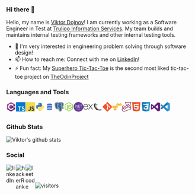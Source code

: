 ### Hi there 👋

Hello, my name is [Viktor Dojnov](https://www.linkedin.com/in/viktordojnov/)! I am currently working as a Software Engineer in Test at [Trulioo Information Services](https://www.trulioo.com/). My team builds and maintains internal testing frameworks and other internal testing tools.

- 🌱 I'm very interested in engineering problem solving through software design!
- 📫 How to reach me: Connect with me on [LinkedIn](https://www.linkedin.com/in/viktordojnov/)! 
- ⚡ Fun fact: My [Superhero Tic-Tac-Toe](https://vdojnov.github.io/Superhero-Tic-Tac-Toe/) is the second most liked tic-tac-toe project on [TheOdinProject](https://www.theodinproject.com/paths/full-stack-javascript/courses/javascript/lessons/tic-tac-toe)


### Languages and Tools

<img align="left" alt="CSharp" width="26px" src="./Icons/csharp-original.svg" />
<img align="left" alt="TypeScript" width="26px" src="./Icons/typescript-original.svg" />
<img align="left" alt="JavaScript" width="26px" src="./Icons/javascript-original.svg" />
<img align="left" alt="Python" width="26px" src="./Icons/python-original.svg" />
<img align="left" alt="SQL" width="26px" src="https://raw.githubusercontent.com/github/explore/80688e429a7d4ef2fca1e82350fe8e3517d3494d/topics/sql/sql.png" />
<img align="left" alt="Postgres" width="26px" src="./Icons/postgresql-original.svg" />
<img align="left" alt="NodeJS" width="26px" src="./Icons/nodejs-original.svg" />
<img align="left" alt="dotnetcore" width="26px" src="./Icons/dotnetcore-original.svg" />
<img align="left" alt="expressJS" width="26px" src="./Icons/express-original.svg" />
<img align="left" alt="Flask" width="26px" src="./Icons/flask-original.svg" />
<img align="left" alt="Git" width="26px" src="./Icons/git-original.svg" />
<img align="left" alt="AWS" width="26px" src="./Icons/amazonwebservices-original.svg" />
<img align="left" alt="Jest" width="26px" src="./Icons/jest-plain.svg" />
<img align="left" alt="HTML5" width="26px" src="./Icons/html5-original.svg" />
<img align="left" alt="CSS3" width="26px" src="./Icons/css3-original.svg" />
<img align="left" alt="VisualStudio" width="26px" src="./Icons/visualstudio-plain.svg" />
<img align="left" alt="VSCode" width="26px" src="./Icons/vscode-original.svg" />

<br>
<br>

### Github Stats

![Viktor's github stats](https://github-readme-stats.vercel.app/api?username=vdojnov&theme=dark)

### Social
<a href="https://www.linkedin.com/in/viktordojnov/">
  <img align="left" alt="linkedIn" width="26px" src="https://cdn-icons-png.flaticon.com/512/174/174857.png" />
</a>
<a href="https://www.hackerrank.com/viktordojnov">
  <img align="left" alt="hackerRank" width="26px" src="https://hrcdn.net/community-frontend/assets/favicon-ddc852f75a.png" />
</a>
<a href="https://leetcode.com/dojnov/">
  <img align="left" alt="leetcode" width="26px" src="https://assets.leetcode.com/static_assets/public/icons/favicon-160x160.png" />
</a>

<br>
<br>

![visitors](https://visitor-badge.glitch.me/badge?page_id=vdojnov&left_color=black&right_color=blue)
